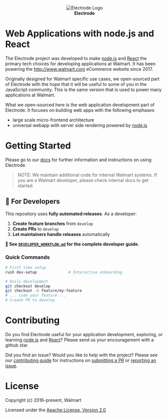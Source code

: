 <p align="center">
<a><img src="https://raw.githubusercontent.com/electrode-io/electrode/cc4ea3e1851cee3333ecca08fdbf5534f51b1ae7/samples/universal-react-node/client/images/logo-192x192.png" alt="Electrode Logo"></a>
<br>
<b>Electrode</b>
</p>

# Web Applications with node.js and React

The Electrode project was developed to make [node.js] and [React] the primary tech choices for developing applications at Walmart. It has been powering the <http://www.walmart.com> eCommerce website since 2017.

Originally designed for Walmart specific use cases, we open-sourced part of Electrode with the hope that it will be useful to some of you in the JavaScript community. This is the same version that is used to power many applications at Walmart.

What we open-sourced here is the web application development part of Electrode. It focuses on building web apps with the following emphases:

- large scale micro-frontend architecture
- universal webapp with server side rendering powered by [node.js]

# Getting Started

Please go to our [docs](https://www.electrode.io/electrode/docs/getting-started) for further information and instructions on using Electrode.

> NOTE: We maintain additional code for internal Walmart systems. If you are a Walmart developer, please check internal docs to get started.

## 🚀 For Developers

This repository uses **fully automated releases**. As a developer:

1. **Create feature branches** from `develop`
2. **Create PRs** to `develop` 
3. **Let maintainers handle releases** automatically

**📖 See [`DEVELOPER_WORKFLOW.md`](DEVELOPER_WORKFLOW.md) for the complete developer guide.**

### Quick Commands

```bash
# First time setup
rush dev-setup              # Interactive onboarding

# Daily development
git checkout develop
git checkout -b feature/my-feature
# ... code your feature ...
# Create PR to develop
```

# Contributing

Do you find Electrode useful for your application development, exploring, or learning [node.js] and [React]? Please send us your encouragement with a github star.

Did you find an issue? Would you like to help with the project? Please see our [contributing guide] for instructions on [submitting a PR] or [reporting an issue].

# License

Copyright (c) 2016-present, Walmart

Licensed under the [Apache License, Version 2.0]

[apache license, version 2.0]: https://www.apache.org/licenses/LICENSE-2.0
[node.js]: https://nodejs.org/
[submitting a pr]: https://github.com/electrode-io/electrode/pulls
[reporting an issue]: https://github.com/electrode-io/electrode/issues
[contributing guide]: CONTRIBUTING.md
[react]: https://reactjs.org/

